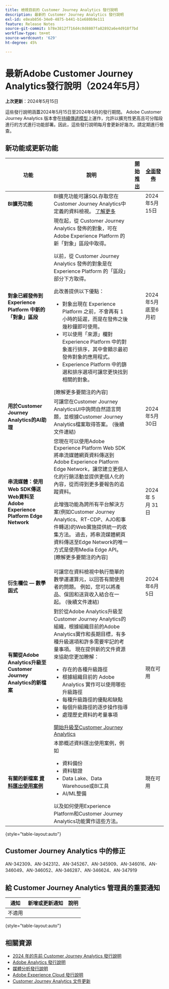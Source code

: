 ```yaml
---
title: 檢視目前的 Customer Journey Analytics 發行說明
description: 最新的 Customer Journey Analytics 發行說明
exl-id: e8eab856-34e0-4875-b441-b1e680b9e111
feature: Release Notes
source-git-commit: b78e3812f716d4c0d8807fa82892a6e4d918f7bd
workflow-type: tm+mt
source-wordcount: '629'
ht-degree: 45%

---
```


# 最新Adobe Customer Journey Analytics發行說明（2024年5月）

**上次更新**：2024年5月15日

這些發行說明涵蓋2024年5月15日至2024年6月的發行期間。 Adobe Customer Journey Analytics 版本會在[持續傳遞模型](releases.md)上運作，允許以擴充性更高且可分階段進行的方式進行功能部署。因此，這些發行說明每月會更新好幾次。請定期進行檢查。

## 新功能或更新功能

| 功能 | 說明 | [開始推出](releases.md) | [全面發佈](releases.md) |
| ----------- | ---------- | ------- | ---- |
| **BI擴充功能** | BI擴充功能可讓SQL存取您在Customer Journey Analytics中定義的資料檢視。 [了解更多](https://experienceleague.adobe.com/en/docs/analytics-platform/using/cja-dataviews/bi-extension) | | 2024年5月15日 |
| **對象已經發佈到 Experience Platform 中新的「對象」區段** | 現在起，從 Customer Journey Analytics 發佈的對象，可在 Adobe Experience Platform 的新「對象」區段中取得。<p>以前，從 Customer Journey Analytics 發佈的對象是在 Experience Platform 的「區段」部分下方取得。</p><p>此改善提供以下優點：</p><ul><li>對象出現在 Experience Platform 之前，不會再有 1 小時的延遲，而是在發佈之後幾秒鐘即可使用。</li><li>可以使用「來源」欄對 Experience Platform 中的對象進行排序，其中會顯示最初發佈對象的應用程式。</li><li>Experience Platform 中的篩選和排序選項可讓您更快找到相關的對象。</li></ul> [瞭解更多要關注的內容] |  | 2024年5月底至6月初 |
| **用於Customer Journey Analytics的AI助理** | 可讓您在Customer Journey AnalyticsUI中詢問自然語言問題，並根據Customer Journey Analytics檔案取得答案。 (後續文件連結) | | 2024年5月30日 |
| **串流媒體：使用Web SDK傳送Web資料至Adobe Experience Platform Edge Network** | 您現在可以使用Adobe Experience Platform Web SDK將串流媒體網頁資料傳送到Adobe Experience Platform Edge Network，讓您建立更個人化的行銷活動並提供更個人化的內容，從而得到更多要報告的追蹤資料。<p>此增強功能為跨所有平台解決方案(例如Customer Journey Analytics、RT-CDP、AJO和事件轉送)的Web實施提供統一的收集方法。 過去，將串流媒體網頁資料傳送至Edge Network的唯一方式是使用Media Edge API。 [瞭解更多要關注的內容] | | 2024 年 5 月 31 日 |
| **衍生欄位 — 數學函式** | 可讓您在資料檢視中執行簡單的數學運運算元，以回答有關使用者的問題。 例如，您可以將產品、保固和送貨收入結合在一起。 (後續文件連結) | | 2024年6月5日 |
| **有關從Adobe Analytics升級至Customer Journey Analytics的新檔案** | 對於從Adobe Analytics升級至Customer Journey Analytics的組織，根據組織目前的Adobe Analytics實作和長期目標，有多種升級選項和許多需要牢記的考量事項。 現在提供新的文件資源來協助您更加瞭解：<ul><li>存在的各種升級路徑</li><li>根據組織目前的 Adobe Analytics 實作可以使用哪些升級路徑</li><li>每種升級路徑的優點和缺點</li><li>每個升級路徑的逐步操作指導</li><li>處理歷史資料的考量事項</li></ul>[開始升級至Customer Journey Analytics](https://experienceleague.adobe.com/zh-hant/docs/analytics-platform/using/compare-aa-cja/upgrade-to-cja/cja-upgrade-getstarted) | | 現在可用 |
| **有關的新檔案 [資料匯出使用案例](https://experienceleague.adobe.com/en/docs/analytics-platform/using/cja-usecases/data-export/overview)** | 本節概述資料匯出使用案例，例如<ul><li>資料備份</li><li>資料驗證</li><li>Data Lake、Data Warehouse或BI工具</li><li>AI/ML整備</li></ul> 以及如何使用Experience Platform和Customer Journey Analytics功能實作這些方法。 | | 現在可用 |

{style="table-layout:auto"}

## Customer Journey Analytics 中的修正

AN-342309、AN-342312、AN-345267、AN-345909、AN-346016、AN-346049、AN-346052、AN-346287、AN-346624、AN-347919

## 給 Customer Journey Analytics 管理員的重要通知

| 通知 | 新增或更新通知 | 說明 |
| --- | --- | --- |
| 不適用 | | |

{style="table-layout:auto"}

## 相關資源

* [2024 年的先前 Customer Journey Analytics 發行說明](/help/release-notes/2024.md)
* [Adobe Analytics 發行說明](https://experienceleague.adobe.com/docs/analytics/release-notes/latest.html?lang=zh-Hant)
* [媒體分析發行說明](https://experienceleague.adobe.com/docs/media-analytics/using/additional-resources/release-notes.html?lang=zh-Hant)
* [Adobe Experience Cloud 發行說明](https://experienceleague.adobe.com/docs/release-notes/experience-cloud/current.html?lang=zh-Hant)
* [Customer Journey Analytics 文件更新](/help/release-notes/doc-changes.md)
